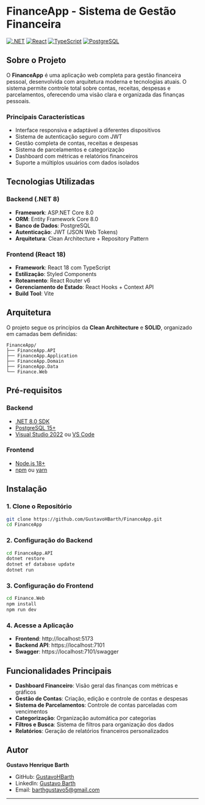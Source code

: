 # FinanceApp - Sistema de Gestão Financeira

[![.NET](https://img.shields.io/badge/.NET-8.0-blue.svg)](https://dotnet.microsoft.com/download/dotnet/8.0)
[![React](https://img.shields.io/badge/React-18.0-blue.svg)](https://reactjs.org/)
[![TypeScript](https://img.shields.io/badge/TypeScript-5.0-blue.svg)](https://www.typescriptlang.org/)
[![PostgreSQL](https://img.shields.io/badge/PostgreSQL-15.0-blue.svg)](https://www.postgresql.org/)

## Sobre o Projeto

O **FinanceApp** é uma aplicação web completa para gestão financeira pessoal, desenvolvida com arquitetura moderna e tecnologias atuais. O sistema permite controle total sobre contas, receitas, despesas e parcelamentos, oferecendo uma visão clara e organizada das finanças pessoais.

### Principais Características

- Interface responsiva e adaptável a diferentes dispositivos
- Sistema de autenticação seguro com JWT
- Gestão completa de contas, receitas e despesas
- Sistema de parcelamentos e categorização
- Dashboard com métricas e relatórios financeiros
- Suporte a múltiplos usuários com dados isolados

## Tecnologias Utilizadas

### Backend (.NET 8)
- **Framework**: ASP.NET Core 8.0
- **ORM**: Entity Framework Core 8.0
- **Banco de Dados**: PostgreSQL
- **Autenticação**: JWT (JSON Web Tokens)
- **Arquitetura**: Clean Architecture + Repository Pattern

### Frontend (React 18)
- **Framework**: React 18 com TypeScript
- **Estilização**: Styled Components
- **Roteamento**: React Router v6
- **Gerenciamento de Estado**: React Hooks + Context API
- **Build Tool**: Vite

## Arquitetura

O projeto segue os princípios da **Clean Architecture** e **SOLID**, organizado em camadas bem definidas:

```
FinanceApp/
├── FinanceApp.API
├── FinanceApp.Application
├── FinanceApp.Domain
├── FinanceApp.Data
└── Finance.Web
```
## Pré-requisitos

### Backend
- [.NET 8.0 SDK](https://dotnet.microsoft.com/download/dotnet/8.0)
- [PostgreSQL 15+](https://www.postgresql.org/download/)
- [Visual Studio 2022](https://visualstudio.microsoft.com/) ou [VS Code](https://code.visualstudio.com/)

### Frontend
- [Node.js 18+](https://nodejs.org/)
- [npm](https://www.npmjs.com/) ou [yarn](https://yarnpkg.com/)

## Instalação

### 1. Clone o Repositório
```bash
git clone https://github.com/GustavoHBarth/FinanceApp.git
cd FinanceApp
```

### 2. Configuração do Backend
```bash
cd FinanceApp.API
dotnet restore
dotnet ef database update
dotnet run
```

### 3. Configuração do Frontend
```bash
cd Finance.Web
npm install
npm run dev
```

### 4. Acesse a Aplicação
- **Frontend**: http://localhost:5173
- **Backend API**: https://localhost:7101
- **Swagger**: https://localhost:7101/swagger

## Funcionalidades Principais

- **Dashboard Financeiro**: Visão geral das finanças com métricas e gráficos
- **Gestão de Contas**: Criação, edição e controle de contas e despesas
- **Sistema de Parcelamentos**: Controle de contas parceladas com vencimentos
- **Categorização**: Organização automática por categorias
- **Filtros e Busca**: Sistema de filtros para organização dos dados
- **Relatórios**: Geração de relatórios financeiros personalizados

## Autor

**Gustavo Henrique Barth**
- GitHub: [GustavoHBarth](https://github.com/GustavoHBarth)
- LinkedIn: [Gustavo Barth](https://www.linkedin.com/in/gustavo-henrique-barth)
- Email: barthgustavo5@gmail.com

---
